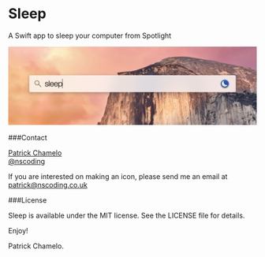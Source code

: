Sleep
=========

A Swift app to sleep your computer from Spotlight

[<img src="Sleep.jpg">](http://nscoding.co.uk)


###Contact

[Patrick Chamelo](https://github.com/nscoding)<br />
[@nscoding](https://twitter.com/nscoding)

If you are interested on making an icon, please send me an email at <patrick@nscoding.co.uk> 

###License

Sleep is available under the MIT license. See the LICENSE file for details.

Enjoy!

Patrick Chamelo.
 